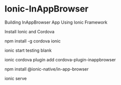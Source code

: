 # Ionic-InAppBrowser
Building InAppBrowser App Using Ionic Framework 

Install Ionic and Cordova

npm install -g cordova ionic

ionic start testing blank

ionic cordova plugin add cordova-plugin-inappbrowser

npm install @ionic-native/in-app-browser

ionic serve
